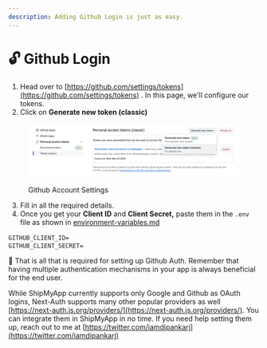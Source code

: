 ```yaml
---
description: Adding Github Login is just as easy.
---
```


# 🔓 Github Login

1. Head over to [https://github.com/settings/tokens](https://github.com/settings/tokens) . In this page, we'll configure our tokens.
2. Click on **Generate new token (classic)**

<figure><img src="../.gitbook/assets/image (2) (1).png" alt=""><figcaption><p>Github Account Settings</p></figcaption></figure>

3. Fill in all the required details.
4. Once you get your **Client ID** and **Client Secret,** paste them in the `.env` file as shown in [environment-variables.md](../environment-variables.md "mention")

```
GITHUB_CLIENT_ID=
GITHUB_CLIENT_SECRET=
```

👏 That is all that is required for setting up Github Auth. Remember that having multiple authentication mechanisms in your app is always beneficial for the end user.&#x20;

While ShipMyApp currently supports only Google and Github as OAuth logins, Next-Auth supports many other popular providers as well [https://next-auth.js.org/providers/](https://next-auth.js.org/providers/). You can integrate them in ShipMyApp in no time. If you need help setting them up, reach out to me at [https://twitter.com/iamdipankarj](https://twitter.com/iamdipankarj)
